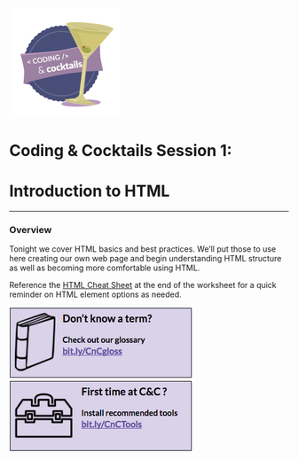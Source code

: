 ![](/logo.png)

# Coding & Cocktails Session 1:
# Introduction to HTML                                                                     
---                                                                                  

### Overview

Tonight we cover HTML basics and best practices. We’ll put those to use here creating our own web page and begin understanding HTML structure as well as becoming more comfortable using HTML.

Reference the [HTML Cheat Sheet](/html-cheat-sheet.md) at the end of the worksheet for a quick reminder on HTML element options as needed.

[![](/images/glossary.png)](http://bit.ly/CnCgloss) [![](/images/tools.png)](http://bit.ly/CnCTheTools)
 
